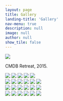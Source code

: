 ```yaml
---
layout: page
title: Gallery
landing-title: 'Gallery'
nav-menu: true
description: null
image: null
author: null
show_tile: false
---
```


<div class="row"> 
  <div class="column">
    <img src="assets/images/Little.jpeg">
    <p><figcaption>CMDB Retreat, 2015.</figcaption></p>
    <img src="assets/images/Little.jpeg">
    <img src="assets/images/Greg and a cup of joe.jpeg">
    <img src="assets/images/Little.jpeg">
    <img src="assets/images/Little.jpeg">
    <img src="assets/images/Greg and a cup of joe.jpeg">
  </div>
  <div class="column">
    <img src="assets/images/Little.jpeg">
    <img src="assets/images/Little.jpeg">
    <img src="assets/images/Greg and a cup of joe.jpeg">
    <img src="assets/images/Little.jpeg">
    <img src="assets/images/Little.jpeg">
    <img src="assets/images/Greg and a cup of joe.jpeg">
  </div> 
  <div class="column">
    <img src="assets/images/Little.jpeg">
    <img src="assets/images/Little.jpeg">
    <img src="assets/images/Greg and a cup of joe.jpeg">
    <img src="assets/images/Little.jpeg">
    <img src="assets/images/Little.jpeg">
    <img src="assets/images/Greg and a cup of joe.jpeg">
  </div>
  <div class="column">
    <img src="assets/images/Little.jpeg">
    <img src="assets/images/Little.jpeg">
    <img src="assets/images/Greg and a cup of joe.jpeg">
    <img src="assets/images/Little.jpeg">
    <img src="assets/images/Little.jpeg">
    <img src="assets/images/Greg and a cup of joe.jpeg">
  </div>
</div>
